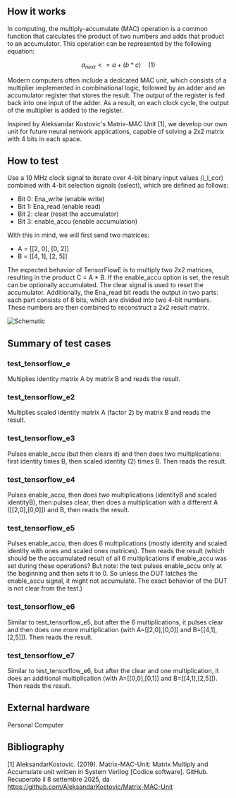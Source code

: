 <!---

This file is used to generate your project datasheet. Please fill in the information below and delete any unused
sections.

You can also include images in this folder and reference them in the markdown. Each image must be less than
512 kb in size, and the combined size of all images must be less than 1 MB.
-->

## How it works
In computing, the multiply-accumulate (MAC) operation is a common function that calculates the product of two numbers and adds that product to an accumulator. This operation can be represented by the following equation:

```math
a_{next} <= a + (b*c)  \quad (1)
```

Modern computers often include a dedicated MAC unit, which consists of a multiplier implemented in combinational logic, followed by an adder and an accumulator register that stores the result. The output of the register is fed back into one input of the adder. As a result, on each clock cycle, the output of the multiplier is added to the register.

Inspired by Aleksandar Kostovic's Matrix-MAC Unit [1], we develop our own unit for future neural network applications, capable of solving a 2x2 matrix with 4 bits in each space.

## How to test

Use a 10 MHz clock signal to iterate over 4-bit binary input values (i_I_cor) combined with 4-bit selection signals (select), which are defined as follows:

- Bit 0: Ena_write (enable write)
- Bit 1: Ena_read (enable read)
- Bit 2: clear (reset the accumulator)
- Bit 3: enable_accu (enable accumulation)

With this in mind, we will first send two matrices:

- A = [[2, 0], [0, 2]]
- B = [[4, 1], [2, 5]]

The expected behavior of TensorFlowE is to multiply two 2x2 matrices, resulting in the product C = A * B. If the enable_accu option is set, the result can be optionally accumulated. The clear signal is used to reset the accumulator. Additionally, the Ena_read bit reads the output in two parts: each part consists of 8 bits, which are divided into two 4-bit numbers. These numbers are then combined to reconstruct a 2x2 result matrix.

![Schematic](TF.png)

## Summary of test cases 

### test_tensorflow_e
Multiplies identity matrix A by matrix B and reads the result.

### test_tensorflow_e2
Multiplies scaled identity matrix A (factor 2) by matrix B and reads the result.

### test_tensorflow_e3
Pulses enable_accu (but then clears it) and then does two multiplications: first identity times B, then scaled identity (2) times B. Then reads the result.

### test_tensorflow_e4
Pulses enable_accu, then does two multiplications (identityB and scaled identityB), then pulses clear, then does a multiplication with a different A ([[2,0],[0,0]]) and B, then reads the result.

### test_tensorflow_e5
Pulses enable_accu, then does 6 multiplications (mostly identity and scaled identity with ones and scaled ones matrices). Then reads the result (which should be the accumulated result of all 6 multiplications if enable_accu was set during these operations? But note: the test pulses enable_accu only at the beginning and then sets it to 0. So unless the DUT latches the enable_accu signal, it might not accumulate. The exact behavior of the DUT is not clear from the test.)

### test_tensorflow_e6
Similar to test_tensorflow_e5, but after the 6 multiplications, it pulses clear and then does one more multiplication (with A=[[2,0],[0,0]] and B=[[4,1],[2,5]]). Then reads the result.

### test_tensorflow_e7
Similar to test_tensorflow_e6, but after the clear and one multiplication, it does an additional multiplication (with A=[[0,0],[0,1]] and B=[[4,1],[2,5]]). Then reads the result.

## External hardware
Personal Computer

## Bibliography 
[1] AleksandarKostovic. (2019). Matrix-MAC-Unit: Matrix Multiply and Accumulate unit written in System Verilog [Codice software]. GitHub. Recuperato il 8 settembre 2025, da https://github.com/AleksandarKostovic/Matrix-MAC-Unit

